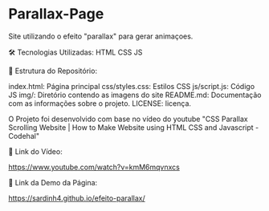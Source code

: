 # Parallax-Page
Site utilizando o efeito "parallax" para gerar animaçoes.

🛠️ Tecnologias Utilizadas: 
HTML 
CSS 
JS

📂 Estrutura do Repositório:

index.html: Página principal 
css/styles.css: Estilos CSS 
js/script.js: Código JS 
img/: Diretório contendo as imagens do site 
README.md: Documentação com as informações sobre o projeto. 
LICENSE: licença.

O Projeto foi desenvolvido com base no vídeo do youtube "CSS Parallax Scrolling Website | How to Make Website using HTML CSS and Javascript - Codehal"

🔗 Link do Vídeo:

https://www.youtube.com/watch?v=kmM6mqvnxcs

🔗 Link da Demo da Página:

https://sardinh4.github.io/efeito-parallax/
